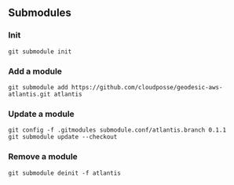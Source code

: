 ## Submodules

### Init

```
git submodule init
```

### Add a module

```
git submodule add https://github.com/cloudposse/geodesic-aws-atlantis.git atlantis
```

### Update a module

```
git config -f .gitmodules submodule.conf/atlantis.branch 0.1.1
git submodule update --checkout
```

### Remove a module

```
git submodule deinit -f atlantis
```
